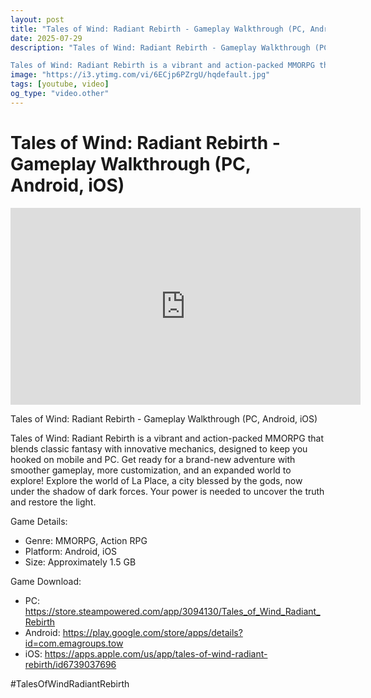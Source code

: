 ```yaml
---
layout: post
title: "Tales of Wind: Radiant Rebirth - Gameplay Walkthrough (PC, Android, iOS)"
date: 2025-07-29
description: "Tales of Wind: Radiant Rebirth - Gameplay Walkthrough (PC, Android, iOS)

Tales of Wind: Radiant Rebirth is a vibrant and action-packed MMORPG that blen..."
image: "https://i3.ytimg.com/vi/6ECjp6PZrgU/hqdefault.jpg"
tags: [youtube, video]
og_type: "video.other"
---
```


<script type="application/ld+json">
{
  "@context": "http://schema.org",
  "@type": "VideoObject",
  "name": "Tales of Wind: Radiant Rebirth - Gameplay Walkthrough (PC, Android, iOS)",
  "description": "Tales of Wind: Radiant Rebirth - Gameplay Walkthrough (PC, Android, iOS)\n\nTales of Wind: Radiant Rebirth is a vibrant and action-packed MMORPG that blends classic fantasy with innovative mechanics, designed to keep you hooked on mobile and PC. Get ready for a brand-new adventure with smoother gameplay, more customization, and an expanded world to explore! Explore the world of La Place, a city blessed by the gods, now under the shadow of dark forces. Your power is needed to uncover the truth and restore the light.\n\nGame Details:\n\n- Genre: MMORPG, Action RPG\n- Platform: Android, iOS\n- Size: Approximately 1.5 GB\n\nGame Download:\n\n- PC: https://store.steampowered.com/app/3094130/Tales_of_Wind_Radiant_Rebirth\n- Android: https://play.google.com/store/apps/details?id=com.emagroups.tow\n- iOS: https://apps.apple.com/us/app/tales-of-wind-radiant-rebirth/id6739037696\n\n#TalesOfWindRadiantRebirth",
  "thumbnailUrl": "https://i3.ytimg.com/vi/6ECjp6PZrgU/hqdefault.jpg",
  "uploadDate": "2025-07-29T03:00:09",
  "embedUrl": "https://www.youtube.com/embed/6ECjp6PZrgU",
  "publisher": {
    "@type": "Person",
    "name": "Celo Zaga"
  },
  "mainEntityOfPage": {
    "@type": "WebPage",
    "@id": "https://celozaga.github.io/2025/07/29/tales-of-wind:-radiant-rebirth---gameplay-walkthrough-(pc,-android,-ios)-6ECjp6PZrgU.html"
  },
  "duration": "PT0M0S"
}
</script>

<script type="application/ld+json">
{
  "@context": "http://schema.org",
  "@type": "BlogPosting",
  "headline": "Tales of Wind: Radiant Rebirth - Gameplay Walkthrough (PC, Android, iOS)",
  "image": "https://i3.ytimg.com/vi/6ECjp6PZrgU/hqdefault.jpg",
  "publisher": {
    "@type": "Person",
    "name": "Celo Zaga"
  },
  "url": "https://celozaga.github.io/2025/07/29/tales-of-wind:-radiant-rebirth---gameplay-walkthrough-(pc,-android,-ios)-6ECjp6PZrgU.html",
  "datePublished": "2025-07-29T03:00:09",
  "dateCreated": "2025-07-29T03:00:09",
  "dateModified": "2025-07-29T03:00:09",
  "description": "Tales of Wind: Radiant Rebirth - Gameplay Walkthrough (PC, Android, iOS)\n\nTales of Wind: Radiant Rebirth is a vibrant and action-packed MMORPG that blen...",
  "author": {
    "@type": "Person",
    "name": "Celo Zaga"
  },
  "mainEntityOfPage": {
    "@type": "WebPage",
    "@id": "https://celozaga.github.io/2025/07/29/tales-of-wind:-radiant-rebirth---gameplay-walkthrough-(pc,-android,-ios)-6ECjp6PZrgU.html"
  }
}
</script>

<h1 class="youtube-post-title">Tales of Wind: Radiant Rebirth - Gameplay Walkthrough (PC, Android, iOS)</h1>

<iframe width="560" height="315" src="https://www.youtube.com/embed/6ECjp6PZrgU" class="youtube-post-embed" frameborder="0" allowfullscreen></iframe>

<p class="youtube-post-description">Tales of Wind: Radiant Rebirth - Gameplay Walkthrough (PC, Android, iOS)

Tales of Wind: Radiant Rebirth is a vibrant and action-packed MMORPG that blends classic fantasy with innovative mechanics, designed to keep you hooked on mobile and PC. Get ready for a brand-new adventure with smoother gameplay, more customization, and an expanded world to explore! Explore the world of La Place, a city blessed by the gods, now under the shadow of dark forces. Your power is needed to uncover the truth and restore the light.

Game Details:

- Genre: MMORPG, Action RPG
- Platform: Android, iOS
- Size: Approximately 1.5 GB

Game Download:

- PC: https://store.steampowered.com/app/3094130/Tales_of_Wind_Radiant_Rebirth
- Android: https://play.google.com/store/apps/details?id=com.emagroups.tow
- iOS: https://apps.apple.com/us/app/tales-of-wind-radiant-rebirth/id6739037696

#TalesOfWindRadiantRebirth</p>
